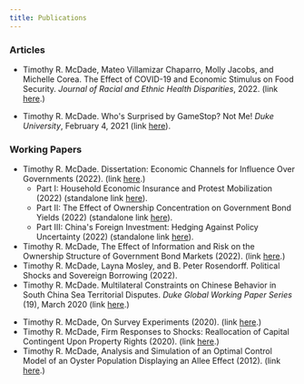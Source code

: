 ```yaml
---
title: Publications
---
```


### Articles

  - Timothy R. McDade,  Mateo Villamizar Chaparro, Molly Jacobs, and Michelle Corea. The Effect of COVID-19 and Economic Stimulus on Food Security. *Journal of Racial and Ethnic Health Disparities*, 2022. (link <a href="assets/papers/Jacobs_et_al_Food_Security_and_Covid_2022.pdf">here</a>.)

  <!-- - Timothy R. McDade. What Can Insurance Tell Us About the Capitol Mob? *Foreign Policy*, January 21, 2021 (link [here](https://foreignpolicy.com/2021/01/21/what-can-insurance-tell-us-about-the-capitol-mob/)). -->

  - Timothy R. McDade. Who's Surprised by GameStop? Not Me! *Duke University*, February 4, 2021 (link [here](https://medium.com/dukeuniversity/whos-surprised-by-gamestop-not-me-741bbc1d92cf)).


### Working Papers

  - Timothy R. McDade. Dissertation: Economic Channels for Influence Over Governments (2022). (link <a href="assets/papers/McDade_Economic_Channels_for_Influence_Over_Goverments_2022.pdf">here</a>.)
    - Part I: Household Economic Insurance and Protest Mobilization (2022) (standalone link <a href="assets/papers/McDade_Econ_and_Protests_20220406.pdf">here</a>).
    - Part II: The Effect of Ownership Concentration on Government Bond Yields (2022) (standalone link <a href="assets/papers/McDade_Bonds_20220409.pdf">here</a>).
    - Part III: China's Foreign Investment: Hedging Against Policy Uncertainty (2022) (standalone link <a href="assets/papers/McDade_RAI_20220406.pdf">here</a>).
  - Timothy R. McDade, The Effect of Information and Risk on the Ownership Structure of Government Bond Markets (2022). (link <a href="assets/papers/McDade_Information_and_Bond_Ownership_Structure_20220131.pdf">here</a>.)
  - Timothy R. McDade, Layna Mosley, and B. Peter Rosendorff. Political Shocks and Sovereign Borrowing (2022).
  - Timothy R. McDade. Multilateral Constraints on Chinese Behavior in South China Sea Territorial Disputes. *Duke Global Working Paper Series* (19), March 2020 (link <a href="assets/papers/McDade_Multilateral_Constraints_on_China_SCS_20200312.pdf">here</a>.)
  <!-- (link [here](https://ssrn.com/abstract=3552183) or [here](http://dx.doi.org/10.2139/ssrn.3552183)). -->
  - Timothy R. McDade, On Survey Experiments (2020). (link <a href="assets/papers/McDade_Survey_Experiments_20200608.pdf">here</a>.)
  - Timothy R. McDade, Firm Responses to Shocks: Reallocation of Capital Contingent Upon Property Rights (2020). (link <a href="assets/papers/McDade_Firm_Capital_Reallocation_and_Property_Rights_20200430.pdf">here</a>.)
  - Timothy R. McDade, Analysis and Simulation of an Optimal Control Model of an Oyster Population Displaying an Allee Effect (2012). (link <a href="assets/papers/McDade_Optimal_Control_Oyster_Population_2012.pdf">here</a>.)
